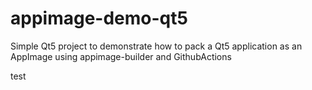 # appimage-demo-qt5

Simple Qt5 project to demonstrate how to pack a Qt5 application as an AppImage using appimage-builder and GithubActions

test
